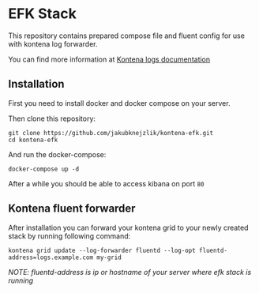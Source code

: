 # EFK Stack

This repository contains prepared compose file and fluent config for use with kontena log forwarder.

You can find more information at [Kontena logs documentation](https://www.kontena.io/docs/using-kontena/logs.html)

## Installation

First you need to install docker and docker compose on your server.

Then clone this repository:
```
git clone https://github.com/jakubknejzlik/kontena-efk.git
cd kontena-efk
```

And run the docker-compose:
```
docker-compose up -d
```

After a while you should be able to access kibana on port `80`

## Kontena fluent forwarder

After installation you can forward your kontena grid to your newly created stack by running following command:

```
kontena grid update --log-forwarder fluentd --log-opt fluentd-address=logs.example.com my-grid
```

*NOTE: fluentd-address is ip or hostname of your server where efk stack is running*
